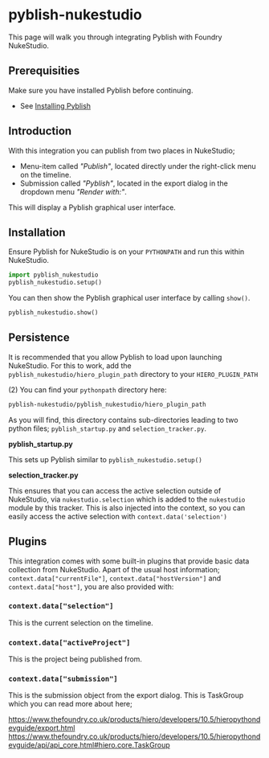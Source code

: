 # pyblish-nukestudio

This page will walk you through integrating Pyblish with Foundry NukeStudio.

## Prerequisities

Make sure you have installed Pyblish before continuing.

- See [Installing Pyblish](https://github.com/pyblish/pyblish/wiki/Installation)

## Introduction

With this integration you can publish from two places in NukeStudio;

- Menu-item called *"Publish"*, located directly under the right-click menu on the timeline.
- Submission called *"Pyblish"*, located in the export dialog in the dropdown menu *"Render with:"*.

This will display a Pyblish graphical user interface.

## Installation

Ensure Pyblish for NukeStudio is on your `PYTHONPATH` and run this within NukeStudio.

```python
import pyblish_nukestudio
pyblish_nukestudio.setup()
```

You can then show the Pyblish graphical user interface by calling `show()`.

```python
pyblish_nukestudio.show()
```

## Persistence

It is recommended that you allow Pyblish to load upon launching NukeStudio.
For this to work, add the `pyblish_nukestudio/hiero_plugin_path` directory to your `HIERO_PLUGIN_PATH`

(2) You can find your `pythonpath` directory here:

```bash
pyblish-nukestudio/pyblish_nukestudio/hiero_plugin_path
```

As you will find, this directory contains sub-directories leading to two python files; `pyblish_startup.py` and `selection_tracker.py`.

**pyblish_startup.py**

This sets up Pyblish similar to `pyblish_nukestudio.setup()`

**selection_tracker.py**

This ensures that you can access the active selection outside of NukeStudio, via `nukestudio.selection` which is added to the ```nukestudio``` module by this tracker. This is also injected into the context, so you can easily access the active selection with `context.data('selection')`

## Plugins

This integration comes with some built-in plugins that provide basic data collection from NukeStudio. Apart of the usual host information; ```context.data["currentFile"]```, ```context.data["hostVersion"]``` and ```context.data["host"]```, you are also provided with:

### ```context.data["selection"]```

This is the current selection on the timeline.

### ```context.data["activeProject"]```

This is the project being published from.

### ```context.data["submission"]```

This is the submission object from the export dialog. This is TaskGroup which you can read more about here;

https://www.thefoundry.co.uk/products/hiero/developers/10.5/hieropythondevguide/export.html
https://www.thefoundry.co.uk/products/hiero/developers/10.5/hieropythondevguide/api/api_core.html#hiero.core.TaskGroup
